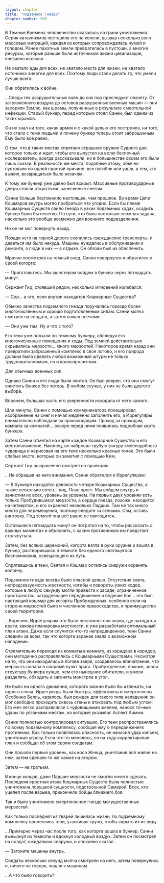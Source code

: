 ```yaml
---
layout: chapter
title: "Подземное Гнездо"
chapter_number: 909
---
```


В Темные Времена человечество оказалось на грани уничтожения. Серия катаклизмов поставила его на колени, вызвав несколько волн массовых миграций, каждая из которых сопровождалась чумой и голодом. Ранее пахотные земли превратились в пустоши, а многие ресурсы, которые раньше были источником жизни цивилизации, внезапно иссякли.

Не хватало еды для всех, не хватало места для жизни, не хватало источника энергии для всех. Поэтому люди стали делать то, что умели лучше всего.

Они обратились к войне.

...Следы тех разрушительных войн до сих пор преследуют планету. От загрязненного воздуха до остовов разрушенных военных машин — они засоряли Землю, как шрамы, полученные в результате смертельной инфекции. Старый бункер, перед которым стоял Санни, был одним из таких шрамов.

Он не знал ни того, какая армия и с какой целью его построила, ни того, что стало с теми людьми и почему бункер теперь стоит заброшенным. Ему было всё равно.

О том, что в таких местах спрятано страшное оружие Судного дня, которое только и ждет, чтобы его выпустил на волю беспечный исследователь, всегда рассказывали, но в большинстве своем это были лишь сказки. В реальности же места, подобные этому, обычно пустовали по одной простой причине: все погибли или ушли, а тем, кто выжил, возвращаться было незачем.

К тому же бункер уже давно был вскрыт. Массивные противоударные двери стояли открытыми, занесенные снегом.

Санни больше беспокоило настоящее, чем прошлое. Во время Цепи Кошмаров внутрь могло пробраться что угодно. Если бы племя Кошмарных Существ свило гнездо в узких подземных ходах, осадить бункер было бы нелегко. По сути, это была настолько сложная задача, насколько это вообще возможно для военного подразделения.

Но он не мог повернуть назад.

Позади него на горной дороге скопились гражданские транспорты, и деваться им было некуда. Машины нуждались в обслуживании и ремонте, а люди в них — в отдыхе. Он обязан был их обеспечить.

Мрачно посмотрев на темный вход, Санни повернулся и обратился к своей когорте:

— Приготовьтесь. Мы вшестером войдем в бункер через пятнадцать минут.

Сержант Гир, стоявший рядом, несколько мгновений колебался.

— Сэр... а что, если внутри находятся Кошмарные Существа?

Обычно зачистка подземного гнезда поручалась гораздо более многочисленным и хорошо подготовленным силам. Санни молча смотрел на солдата, а затем пожал плечами.

— Они уже там. Ну и что с того?

Его тени уже ползали по темному бункеру, обследуя его многочисленные помещения и ходы. Под землей действительно скрывались мерзости... много мерзостей. Некоторое время назад они превратили заброшенный комплекс в свое логово, и его природа должна была сделать любой возможный штурм не только трудновыполнимым, но и кровопролитным.

Для обычных военных сил.

Однако Санни и его люди были элитой. Он был уверен, что они смогут очистить бункер без потерь. В любом случае, у них не было другого выбора.

Впрочем, большая часть его уверенности исходила от него самого.

Шли минуты, Санни с помощью коммуникатора проецировал изображение на снег и начал медленно заполнять его, а Иррегуляры внимательно наблюдали за происходящим. Проход за проходом, комната за комнатой... вскоре перед ними появилась подробная карта бункера.

Затем Санни отметил на карте каждое Кошмарное Существо и его местоположение. Наконец, он набросал грубую фигуру змееподобного чудовища и нарисовал на его теле несколько красных точек. Это были слабые места, которые он заметил с помощью Ким.

Сержант Гир ошарашенно смотрел на проекцию.

...Не обращая на него внимания, Санни обратился к Иррегулярам:

— В бункере находятся девяносто четыре Кошмарных Существа, а также несколько сотен... яиц. План прост. Мы войдем внутрь и зачистим их всех, уровень за уровнем. На первых двух уровнях есть только Пробудившиеся мерзости, а сердце гнезда, похоже, находится на четвертом, и его охраняют несколько Падших. Там не так много места для перемещения, поэтому следите за стенами. Сэм, оставь винтовку. Под землей она всё равно не пригодится...

Оставшиеся пятнадцать минут он потратил на то, чтобы рассказать о важных моментах и объяснить, с каким противником им предстоит столкнуться.

Затем, без всяких церемоний, когорта взяла в руки оружие и вошла в бункер, растворившись в темноте без единого святящегося Воспоминания, освещающего их путь.

Спрятавшись в тени, Святая и Кошмар остались снаружи охранять колонну.

Подземное гнездо всегда было опасной целью. Отсутствие света, непредсказуемость местности, изгибы и повороты узких ходов, которые в любую секунду могли привести к засаде, ограниченное пространство, затрудняющее передвижение и ведение боя... это был настоящий кошмар для когорты Пробужденных, особенно если на стороне мерзостей было и численное превосходство, и преимущество своей территории.

...Впрочем, Иррегулярам это было несложно: они знали, где находятся враги, какова планировка местности, и уже разработали оптимальный план атаки. Даже если случится что-то непредвиденное, тени Санни следили за всем, так что когорта заранее знала о возможном нападении.

Стремительно переходя из комнаты в комнату, из коридора в коридор, они методично расправлялись с Кошмарными Существами. Несмотря на то, что они находились в логове зверя, создавалось впечатление, что мерзость попала в опорный пункт врага. Пробужденные, похоже, знали структуру бункера лучше, чем его нынешние обитатели, и умели разделять, обходить и загонять монстров в угол.

Не было ни одного движения, которого можно было бы избежать, ни одного слова. Иррегуляры были быстры, эффективны и смертоносны. Особенно Белль, казалось, был рожден для такого типа нападения: он мог свободно проходить сквозь стены и атаковать под любым углом. Его меч легко расправлялся с чудовищными змеями, нанося точные удары по уязвимым местам, на которые указывал Аспект Кимми.

Санни полностью контролировал ситуацию. Его тени распространялись по всему подземному комплексу, сообщая ему о передвижениях противника. Как только появлялась опасность, он наносил удар копьем, уничтожая угрозу. Если что-то менялось, он на ходу корректировал план и сообщал об этом своим солдатам.

Они прошли первый уровень, как коса Жнеца, уничтожив всё живое на нем, затем сделали то же самое на втором.

Затем — на третьем.

В конце концов, даже Падшие мерзости не смогли ничего сделать. Последняя яростная атака Кошмарных Существ была полностью уничтожена ловушкой сущности, подстроенной Самарой. Всех, кто уцелел после взрыва, прикончили бойцы ближнего боя.

Так и было уничтожено смертоносное гнездо могущественных мерзостей.

Как только последняя из тварей лишилась жизни, по подземному комплексу пронеслись тени, утаскивая трупы, чтобы скрыть их из виду.

...Примерно через час после того, как когорта вошла в бункер, Санни вынырнул из темноты и вдохнул холодный воздух. Затем он посмотрел на солдат, ожидавших снаружи, и спокойно сказал:

— Загоните машины внутрь.

Солдаты несколько секунд молча смотрели на него, затем повернулись и, ничего не говоря, пошли к машинам.

...А что было говорить?
